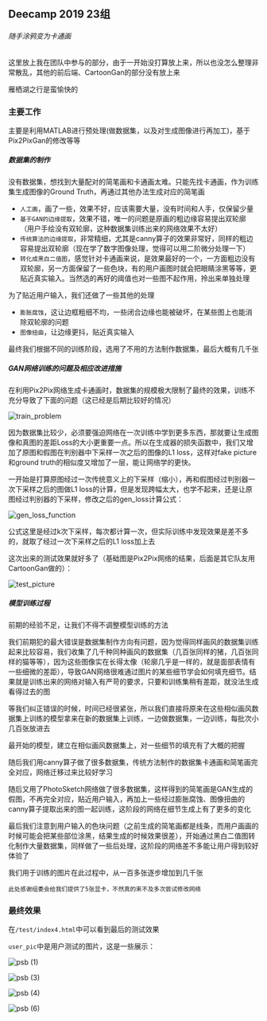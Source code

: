 ## Deecamp 2019 23组

###### 随手涂鸦变为卡通画

这里放上我在团队中参与的部分，由于一开始没打算放上来，所以也没怎么整理非常散乱，其他的前后端、CartoonGan的部分没有放上来

雁栖湖之行是蛮愉快的

### 主要工作

主要是利用MATLAB进行预处理(做数据集，以及对生成图像进行再加工)，基于Pix2PixGan的修改等等

##### 数据集的制作

没有数据集，想找到大量配对的简笔画和卡通画太难。只能先找卡通画，作为训练集生成图像的Ground Truth，再通过其他办法生成对应的简笔画

- `人工画`，画了一些，效果不好，应该需要大量，没有时间和人手，仅保留少量
- `基于GAN的边缘提取`，效果不错，唯一的问题是原画的粗边缘容易提出双轮廓（用户手绘没有双轮廓，这种数据集训练出来的网络效果不太好）
- `传统算法的边缘提取`，非常精细，尤其是canny算子的效果非常好，同样的粗边容易提出双轮廓（现在学了数字图像处理，觉得可以用二阶微分处理一下）
- `转化成黑白二值图`，感觉针对卡通画来说，是效果最好的一个，一方面粗边没有双轮廓，另一方面保留了一些色块，有的用户画图时就会把眼睛涂黑等等，更贴近真实输入。当然选的再好的阈值也对一些图不起作用，拎出来单独处理

为了贴近用户输入，我们还做了一些其他的处理

- `膨胀腐蚀`，这让边框粗细不均，一些闭合边缘也能被破坏，在某些图上也能消除双轮廓的问题
- `图像扭曲`，让边缘更抖，贴近真实输入

最终我们根据不同的训练阶段，选用了不用的方法制作数据集，最后大概有几千张



##### GAN网络训练的问题及相应改进措施

在利用Pix2Pix网络生成卡通画时，数据集的规模极大限制了最终的效果，训练不充分导致了下面的问题（这已经是后期比较好的情况）

![train_problem](http://github.com/congee524/Deecamp2019-23-group/raw/master/notes_image/train_problem.png)


因为数据集比较少，必须要强迫网络在一次训练中学到更多东西，那就要让生成图像和真图的差距Loss的大小更重要一点。所以在生成器的损失函数中，我们又增加了原图和假图在判别器中下采样一次之后的图像的L1 loss，这样对fake picture和ground truth的相似度又增加了一层，能让网络学的更快。

一开始是打算原图经过一次传统意义上的下采样（缩小），再和假图经过判别器一次下采样之后的图做L1 loss的计算，但是发现跨幅太大，也学不起来，还是让原图经过判别器的下采样，修改之后的gen_loss计算公式：

![gen_loss_function](http://github.com/congee524/Deecamp2019-23-group/raw/master/notes_image/gen_loss_function.png)

公式这里是经过k次下采样，每次都计算一次，但实际训练中发现效果是差不多的，就取了经过一次下采样之后的L1 loss加上去

这次出来的测试效果就好多了（基础图是Pix2Pix网络的结果，后面是其它队友用CartoonGan做的）：

![test_picture](
http://github.com/congee524/Deecamp2019-23-group/raw/master/notes_image/test_picture.jpg)



##### 模型训练过程

前期的经验不足，让我们不得不调整模型训练的方法

我们前期犯的最大错误是数据集制作方向有问题，因为觉得同样画风的数据集训练起来比较容易，我们收集了几千种同种画风的数据集（几百张同样的猪，几百张同样的猫等等），因为这些图像实在长得太像（轮廓几乎是一样的，就是面部表情有一些细微的差距），导致GAN网络很难通过图片的某些细节学会如何填充细节。结果就是训练出来的网络对输入有严苛的要求，只要和训练集稍有差距，就没法生成看得过去的图

等我们纠正错误的时候，时间已经很紧张，所以我们直接将原来在这些相似画风数据集上训练的模型拿来在新的数据集上训练，一边做数据集，一边训练，每批次小几百张放进去

最开始的模型，建立在相似画风数据集上，对一些细节的填充有了大概的把握

随后我们用canny算子做了很多数据集，传统方法制作的数据集卡通画和简笔画完全对应，网络迁移过来比较好学习

随后又用了PhotoSketch网络做了很多数据集，这样得到的简笔画是GAN生成的假图，不再完全对应，贴近用户输入，再加上一些经过膨胀腐蚀、图像扭曲的canny算子提取出来的图一起训练，这阶段的网络在细节生成上有了更多的变化

最后我们注意到用户输入的色块问题（之前生成的简笔画都是线条，而用户画画的时候可能会把某些部位涂黑，结果生成的时候效果很差），开始通过黑白二值图转化制作大量数据集，同样做了一些后处理，这阶段的网络差不多能让用户得到较好体验了

我们用于训练的图片在此过程中，从一百多张逐步增加到几千张

`此处感谢组委会给我们提供了5张显卡，不然真的来不及多次尝试修改网络`



### 最终效果

在`/test/index4.html`中可以看到最后的测试效果

`user_pic`中是用户测试的图片，这是一些展示：

![psb (1)](
http://github.com/congee524/Deecamp2019-23-group/raw/master/user_picture/psb1.jpg)

![psb (3)](
http://github.com/congee524/Deecamp2019-23-group/raw/master/user_picture/psb3.jpg)

![psb (4)](
http://github.com/congee524/Deecamp2019-23-group/raw/master/user_picture/psb4.jpg)

![psb (6)](
http://github.com/congee524/Deecamp2019-23-group/raw/master/user_picture/psb5.jpg)